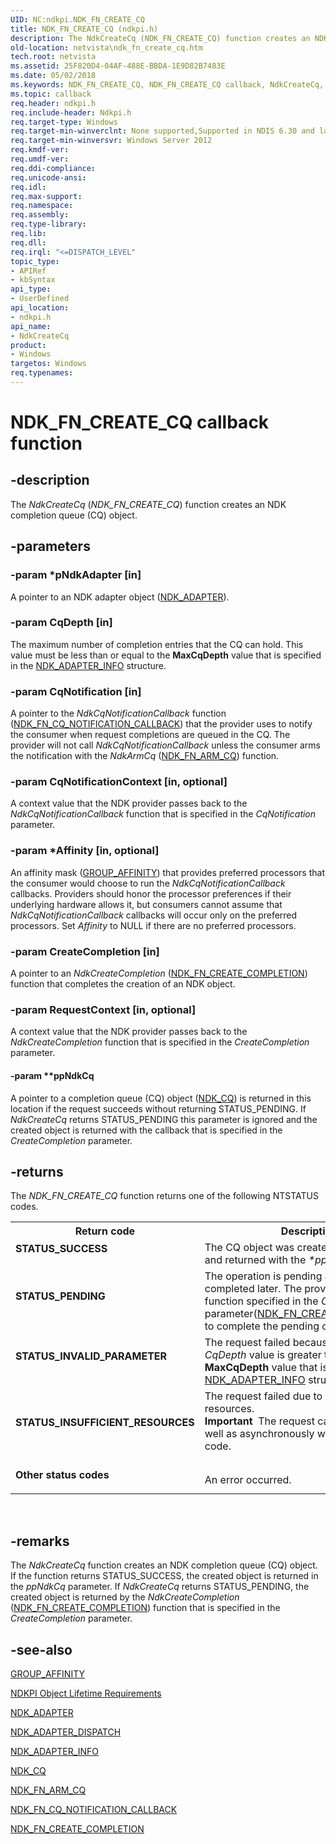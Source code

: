 ```yaml
---
UID: NC:ndkpi.NDK_FN_CREATE_CQ
title: NDK_FN_CREATE_CQ (ndkpi.h)
description: The NdkCreateCq (NDK_FN_CREATE_CQ) function creates an NDK completion queue (CQ) object.
old-location: netvista\ndk_fn_create_cq.htm
tech.root: netvista
ms.assetid: 25F820D4-04AF-488E-BBDA-1E9D82B7483E
ms.date: 05/02/2018
ms.keywords: NDK_FN_CREATE_CQ, NDK_FN_CREATE_CQ callback, NdkCreateCq, NdkCreateCq callback function [Network Drivers Starting with Windows Vista], ndkpi/NdkCreateCq, netvista.ndk_fn_create_cq
ms.topic: callback
req.header: ndkpi.h
req.include-header: Ndkpi.h
req.target-type: Windows
req.target-min-winverclnt: None supported,Supported in NDIS 6.30 and later.
req.target-min-winversvr: Windows Server 2012
req.kmdf-ver: 
req.umdf-ver: 
req.ddi-compliance: 
req.unicode-ansi: 
req.idl: 
req.max-support: 
req.namespace: 
req.assembly: 
req.type-library: 
req.lib: 
req.dll: 
req.irql: "<=DISPATCH_LEVEL"
topic_type:
- APIRef
- kbSyntax
api_type:
- UserDefined
api_location:
- ndkpi.h
api_name:
- NdkCreateCq
product:
- Windows
targetos: Windows
req.typenames: 
---
```


# NDK_FN_CREATE_CQ callback function


## -description


The <i>NdkCreateCq</i> (<i>NDK_FN_CREATE_CQ</i>) function creates an NDK completion queue (CQ) object.


## -parameters




### -param *pNdkAdapter [in]

A pointer to an NDK adapter object (<a href="https://docs.microsoft.com/windows-hardware/drivers/ddi/content/ndkpi/ns-ndkpi-_ndk_adapter">NDK_ADAPTER</a>).


### -param CqDepth [in]

The maximum number of completion entries that the CQ can hold. This value must be less than or equal  to the <b>MaxCqDepth</b> value that is specified  in the <a href="https://docs.microsoft.com/windows/desktop/api/ndkinfo/ns-ndkinfo-_ndk_adapter_info">NDK_ADAPTER_INFO</a> structure.


### -param CqNotification [in]

A pointer to the <i>NdkCqNotificationCallback</i> function   (<a href="https://docs.microsoft.com/windows-hardware/drivers/ddi/content/ndkpi/nc-ndkpi-ndk_fn_cq_notification_callback">NDK_FN_CQ_NOTIFICATION_CALLBACK</a>) that the provider uses to notify the consumer when request completions are queued in the CQ. The provider will not call <i>NdkCqNotificationCallback</i> unless the consumer arms the notification with the <i>NdkArmCq</i> (<a href="https://docs.microsoft.com/windows-hardware/drivers/ddi/content/ndkpi/nc-ndkpi-ndk_fn_arm_cq">NDK_FN_ARM_CQ</a>) function.


### -param CqNotificationContext [in, optional]

A context value that the NDK provider passes back to the <i>NdkCqNotificationCallback</i> function that is specified in the <i>CqNotification</i> parameter.


### -param *Affinity [in, optional]

An affinity mask (<a href="https://docs.microsoft.com/windows-hardware/drivers/ddi/content/miniport/ns-miniport-_group_affinity">GROUP_AFFINITY</a>) that provides preferred processors that the consumer would choose to run the <i>NdkCqNotificationCallback</i> callbacks. Providers should honor the processor preferences if their underlying hardware allows it, but consumers cannot assume that <i>NdkCqNotificationCallback</i> callbacks will occur only on the preferred processors. Set <i>Affinity</i> to NULL if there are no preferred processors.


### -param CreateCompletion [in]

A pointer to an <i>NdkCreateCompletion</i> (<a href="https://docs.microsoft.com/windows-hardware/drivers/ddi/content/ndkpi/nc-ndkpi-ndk_fn_create_completion">NDK_FN_CREATE_COMPLETION</a>) function that completes the creation of an NDK object.


### -param RequestContext [in, optional]

A context value that the NDK provider passes back to the <i>NdkCreateCompletion</i> function that is specified in the <i>CreateCompletion</i> parameter.


#### -param **ppNdkCq

A pointer to a completion queue (CQ) object (<a href="https://docs.microsoft.com/windows-hardware/drivers/ddi/content/ndkpi/ns-ndkpi-_ndk_cq">NDK_CQ</a>) is returned in this location if the request succeeds without returning STATUS_PENDING. If <i>NdkCreateCq</i> returns STATUS_PENDING this parameter is ignored and the created object is returned  with the callback that is specified in the  <i>CreateCompletion</i> parameter.


## -returns



The 
     <i>NDK_FN_CREATE_CQ</i> function returns one of the following NTSTATUS codes.

<table>
<tr>
<th>Return code</th>
<th>Description</th>
</tr>
<tr>
<td width="40%">
<dl>
<dt><b>STATUS_SUCCESS</b></dt>
</dl>
</td>
<td width="60%">
The CQ object was created successfully and returned with the <i>*ppNdkCq</i> parameter.

</td>
</tr>
<tr>
<td width="40%">
<dl>
<dt><b>STATUS_PENDING</b></dt>
</dl>
</td>
<td width="60%">
 The operation is pending and will be completed later. The provider will call the function specified in the <i>CreateCompletion</i> parameter(<a href="https://docs.microsoft.com/windows-hardware/drivers/ddi/content/ndkpi/nc-ndkpi-ndk_fn_create_completion">NDK_FN_CREATE_COMPLETION</a>) to complete the pending operation.
 

</td>
</tr>
<tr>
<td width="40%">
<dl>
<dt><b>STATUS_INVALID_PARAMETER</b></dt>
</dl>
</td>
<td width="60%">
The request failed because the  requested <i>CqDepth</i> value is greater than the <b>MaxCqDepth</b> value that is specified in the <a href="https://docs.microsoft.com/windows/desktop/api/ndkinfo/ns-ndkinfo-_ndk_adapter_info">NDK_ADAPTER_INFO</a> structure.

</td>
</tr>
<tr>
<td width="40%">
<dl>
<dt><b>STATUS_INSUFFICIENT_RESOURCES</b></dt>
</dl>
</td>
<td width="60%">
The request  failed due to insufficient resources. 

<div class="alert"><b>Important</b>  The request can fail inline as well as asynchronously with this status code.</div>
<div> </div>
</td>
</tr>
<tr>
<td width="40%">
<dl>
<dt><b>Other status codes</b></dt>
</dl>
</td>
<td width="60%">
An error occurred. 

</td>
</tr>
</table>
 




## -remarks



The <i>NdkCreateCq</i> function creates an NDK completion queue (CQ) object. If the function returns STATUS_SUCCESS, the created object is returned in the <i>ppNdkCq</i> parameter. If <i>NdkCreateCq</i> returns STATUS_PENDING, the created object is returned by the <i>NdkCreateCompletion</i> (<a href="https://docs.microsoft.com/windows-hardware/drivers/ddi/content/ndkpi/nc-ndkpi-ndk_fn_create_completion">NDK_FN_CREATE_COMPLETION</a>) function that is specified in the <i>CreateCompletion</i> parameter.




## -see-also




<a href="https://docs.microsoft.com/windows-hardware/drivers/ddi/content/miniport/ns-miniport-_group_affinity">GROUP_AFFINITY</a>



<a href="https://docs.microsoft.com/windows-hardware/drivers/network/ndkpi-object-lifetime-requirements">NDKPI Object Lifetime Requirements</a>



<a href="https://docs.microsoft.com/windows-hardware/drivers/ddi/content/ndkpi/ns-ndkpi-_ndk_adapter">NDK_ADAPTER</a>



<a href="https://docs.microsoft.com/windows-hardware/drivers/ddi/content/ndkpi/ns-ndkpi-_ndk_adapter_dispatch">NDK_ADAPTER_DISPATCH</a>



<a href="https://docs.microsoft.com/windows/desktop/api/ndkinfo/ns-ndkinfo-_ndk_adapter_info">NDK_ADAPTER_INFO</a>



<a href="https://docs.microsoft.com/windows-hardware/drivers/ddi/content/ndkpi/ns-ndkpi-_ndk_cq">NDK_CQ</a>



<a href="https://docs.microsoft.com/windows-hardware/drivers/ddi/content/ndkpi/nc-ndkpi-ndk_fn_arm_cq">NDK_FN_ARM_CQ</a>



<a href="https://docs.microsoft.com/windows-hardware/drivers/ddi/content/ndkpi/nc-ndkpi-ndk_fn_cq_notification_callback">NDK_FN_CQ_NOTIFICATION_CALLBACK</a>



<a href="https://docs.microsoft.com/windows-hardware/drivers/ddi/content/ndkpi/nc-ndkpi-ndk_fn_create_completion">NDK_FN_CREATE_COMPLETION</a>
 

 

